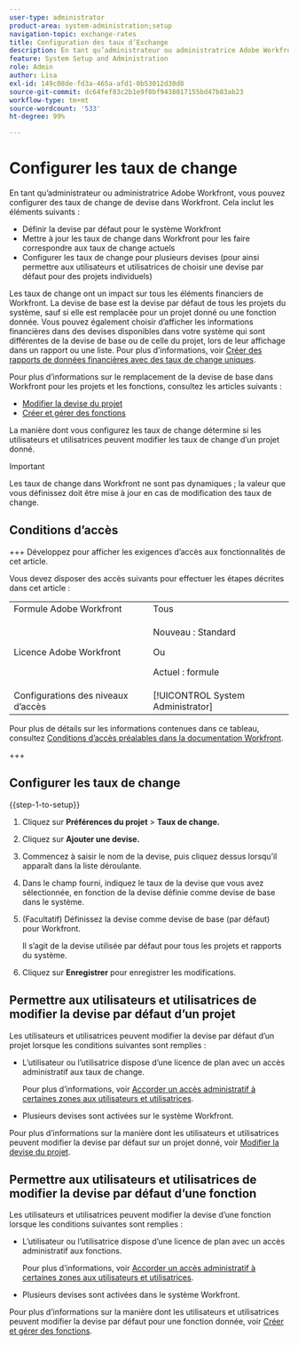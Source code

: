 ```yaml
---
user-type: administrator
product-area: system-administration;setup
navigation-topic: exchange-rates
title: Configuration des taux d’Exchange
description: En tant qu’administrateur ou administratrice Adobe Workfront, vous pouvez configurer des taux de change de devise dans Workfront.
feature: System Setup and Administration
role: Admin
author: Lisa
exl-id: 149c08de-fd3a-465a-afd1-0b53012d30d8
source-git-commit: dc64fef83c2b1e9f8bf9438017155bd47b83ab23
workflow-type: tm+mt
source-wordcount: '533'
ht-degree: 99%

---
```


# Configurer les taux de change

<!--
<p data-mc-conditions="QuicksilverOrClassic.Draft mode">*** DON'T DELETE, DRAFT OR HIDE THIS ARTICLE. IT IS LINKED TO THE PRODUCT, THROUGH THE CONTEXT SENSITIVE HELP LINKS. **</p>
-->

En tant qu’administrateur ou administratrice Adobe Workfront, vous pouvez configurer des taux de change de devise dans Workfront. Cela inclut les éléments suivants :

* Définir la devise par défaut pour le système Workfront
* Mettre à jour les taux de change dans Workfront pour les faire correspondre aux taux de change actuels
* Configurer les taux de change pour plusieurs devises (pour ainsi permettre aux utilisateurs et utilisatrices de choisir une devise par défaut pour des projets individuels)

Les taux de change ont un impact sur tous les éléments financiers de Workfront. La devise de base est la devise par défaut de tous les projets du système, sauf si elle est remplacée pour un projet donné ou une fonction donnée. Vous pouvez également choisir d’afficher les informations financières dans des devises disponibles dans votre système qui sont différentes de la devise de base ou de celle du projet, lors de leur affichage dans un rapport ou une liste. Pour plus d’informations, voir [Créer des rapports de données financières avec des taux de change uniques](../../../reports-and-dashboards/reports/creating-and-managing-reports/create-financial-data-reports-unique-exchange-rates.md).

Pour plus d’informations sur le remplacement de la devise de base dans Workfront pour les projets et les fonctions, consultez les articles suivants :

* [Modifier la devise du projet](../../../manage-work/projects/project-finances/change-project-currency.md)
* [Créer et gérer des fonctions](../../../administration-and-setup/set-up-workfront/organizational-setup/create-manage-job-roles.md)

La manière dont vous configurez les taux de change détermine si les utilisateurs et utilisatrices peuvent modifier les taux de change d’un projet donné.

>[!IMPORTANT]
>
>Les taux de change dans Workfront ne sont pas dynamiques ; la valeur que vous définissez doit être mise à jour en cas de modification des taux de change.

## Conditions d’accès

+++ Développez pour afficher les exigences d’accès aux fonctionnalités de cet article.

Vous devez disposer des accès suivants pour effectuer les étapes décrites dans cet article :

<table style="table-layout:auto"> 
 <col> 
 <col> 
 <tbody> 
  <tr> 
   <td role="rowheader">Formule Adobe Workfront</td> 
   <td>Tous</td> 
  </tr> 
  <tr> 
  <tr> 
   <td role="rowheader">Licence Adobe Workfront</td> 
   <td><p>Nouveau : Standard</p>
       <p>Ou</p>
       <p>Actuel : formule</p></td>
  </tr> 
  </tr> 
  <tr> 
   <td role="rowheader">Configurations des niveaux d’accès</td> 
   <td>[!UICONTROL System Administrator]</td>
  </tr> 
 </tbody> 
</table>

Pour plus de détails sur les informations contenues dans ce tableau, consultez [Conditions d’accès préalables dans la documentation Workfront](/help/quicksilver/administration-and-setup/add-users/access-levels-and-object-permissions/access-level-requirements-in-documentation.md).

+++

## Configurer les taux de change

{{step-1-to-setup}}

1. Cliquez sur **Préférences du projet** > **Taux de change.**

1. Cliquez sur **Ajouter une devise.**
1. Commencez à saisir le nom de la devise, puis cliquez dessus lorsqu’il apparaît dans la liste déroulante.

1. Dans le champ fourni, indiquez le taux de la devise que vous avez sélectionnée, en fonction de la devise définie comme devise de base dans le système.
1. (Facultatif) Définissez la devise comme devise de base (par défaut) pour Workfront.

   Il s’agit de la devise utilisée par défaut pour tous les projets et rapports du système.

1. Cliquez sur **Enregistrer** pour enregistrer les modifications.

## Permettre aux utilisateurs et utilisatrices de modifier la devise par défaut d’un projet

Les utilisateurs et utilisatrices peuvent modifier la devise par défaut d’un projet lorsque les conditions suivantes sont remplies :

* L’utilisateur ou l’utilisatrice dispose d’une licence de plan avec un accès administratif aux taux de change.

  Pour plus d’informations, voir [Accorder un accès administratif à certaines zones aux utilisateurs et utilisatrices](../../../administration-and-setup/add-users/configure-and-grant-access/grant-users-admin-access-certain-areas.md).

* Plusieurs devises sont activées sur le système Workfront.

Pour plus d’informations sur la manière dont les utilisateurs et utilisatrices peuvent modifier la devise par défaut sur un projet donné, voir [Modifier la devise du projet](../../../manage-work/projects/project-finances/change-project-currency.md).

## Permettre aux utilisateurs et utilisatrices de modifier la devise par défaut d’une fonction

Les utilisateurs et utilisatrices peuvent modifier la devise d’une fonction lorsque les conditions suivantes sont remplies :

* L’utilisateur ou l’utilisatrice dispose d’une licence de plan avec un accès administratif aux fonctions.

  Pour plus d’informations, voir [Accorder un accès administratif à certaines zones aux utilisateurs et utilisatrices](../../../administration-and-setup/add-users/configure-and-grant-access/grant-users-admin-access-certain-areas.md).

* Plusieurs devises sont activées dans le système Workfront.

Pour plus d’informations sur la manière dont les utilisateurs et utilisatrices peuvent modifier la devise par défaut pour une fonction donnée, voir [Créer et gérer des fonctions](../../../administration-and-setup/set-up-workfront/organizational-setup/create-manage-job-roles.md).
